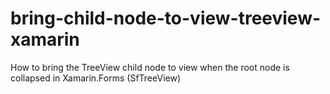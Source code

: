 # bring-child-node-to-view-treeview-xamarin
How to bring the TreeView child node to view when the root node is collapsed in Xamarin.Forms (SfTreeView)
